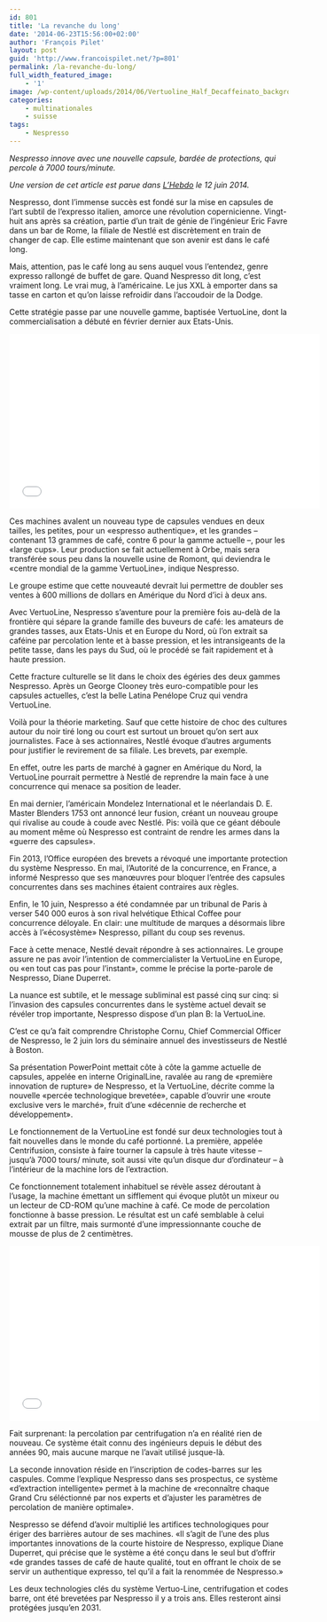 ```yaml
---
id: 801
title: 'La revanche du long'
date: '2014-06-23T15:56:00+02:00'
author: 'François Pilet'
layout: post
guid: 'http://www.francoispilet.net/?p=801'
permalink: /la-revanche-du-long/
full_width_featured_image:
    - '1'
image: /wp-content/uploads/2014/06/Vertuoline_Half_Decaffeinato_backgroundPDPMedia1.jpg
categories:
    - multinationales
    - suisse
tags:
    - Nespresso
---
```


*Nespresso innove avec une nouvelle capsule, bardée de protections, qui percole à 7000 tours/minute.*

*Une version de cet article est parue dans [L’Hebdo](http://www.hebdo.ch/hebdo/cadrages/detail/la-r%C3%A9volution-du-long) le 12 juin 2014.*

Nespresso, dont l’immense succès est fondé sur la mise en capsules de l’art subtil de l’expresso italien, amorce une révolution copernicienne. Vingt-huit ans après sa création, partie d’un trait de génie de l’ingénieur Eric Favre dans un bar de Rome, la filiale de Nestlé est discrètement en train de changer de cap. Elle estime maintenant que son avenir est dans le café long.

Mais, attention, pas le café long au sens auquel vous l’entendez, genre expresso rallongé de buffet de gare. Quand Nespresso dit long, c’est vraiment long. Le vrai mug, à l’américaine. Le jus XXL à emporter dans sa tasse en carton et qu’on laisse refroidir dans l’accoudoir de la Dodge.

Cette stratégie passe par une nouvelle gamme, baptisée VertuoLine, dont la commercialisation a débuté en février dernier aux Etats-Unis.

<iframe allowfullscreen="allowfullscreen" frameborder="0" height="315" loading="lazy" src="//www.youtube.com/embed/5PcAHQjRHbE" width="560"></iframe>

Ces machines avalent un nouveau type de capsules vendues en deux tailles, les petites, pour un «espresso authentique», et les grandes – contenant 13 grammes de café, contre 6 pour la gamme actuelle –, pour les «large cups». Leur production se fait actuellement à Orbe, mais sera transférée sous peu dans la nouvelle usine de Romont, qui deviendra le «centre mondial de la gamme VertuoLine», indique Nespresso.

Le groupe estime que cette nouveauté devrait lui permettre de doubler ses ventes à 600 millions de dollars en Amérique du Nord d’ici à deux ans.

Avec VertuoLine, Nespresso s’aventure pour la première fois au-delà de la frontière qui sépare la grande famille des buveurs de café: les amateurs de grandes tasses, aux Etats-Unis et en Europe du Nord, où l’on extrait sa caféine par percolation lente et à basse pression, et les intransigeants de la petite tasse, dans les pays du Sud, où le procédé se fait rapidement et à haute pression.

Cette fracture culturelle se lit dans le choix des égéries des deux gammes Nespresso. Après un George Clooney très euro-compatible pour les capsules actuelles, c’est la belle Latina Penélope Cruz qui vendra VertuoLine.

Voilà pour la théorie marketing. Sauf que cette histoire de choc des cultures autour du noir tiré long ou court est surtout un brouet qu’on sert aux journalistes. Face à ses actionnaires, Nestlé évoque d’autres arguments pour justifier le revirement de sa filiale. Les brevets, par exemple.

En effet, outre les parts de marché à gagner en Amérique du Nord, la VertuoLine pourrait permettre à Nestlé de reprendre la main face à une concurrence qui menace sa position de leader.

En mai dernier, l’américain Mondelez International et le néerlandais D. E. Master Blenders 1753 ont annoncé leur fusion, créant un nouveau groupe qui rivalise au coude à coude avec Nestlé. Pis: voilà que ce géant déboule au moment même où Nespresso est contraint de rendre les armes dans la «guerre des capsules».

Fin 2013, l’Office européen des brevets a révoqué une importante protection du système Nespresso. En mai, l’Autorité de la concurrence, en France, a informé Nespresso que ses manœuvres pour bloquer l’entrée des capsules concurrentes dans ses machines étaient contraires aux règles.

Enfin, le 10 juin, Nespresso a été condamnée par un tribunal de Paris à verser 540 000 euros à son rival helvétique Ethical Coffee pour concurrence déloyale. En clair: une multitude de marques a désormais libre accès à l’«écosystème» Nespresso, pillant du coup ses revenus.

Face à cette menace, Nestlé devait répondre à ses actionnaires. Le groupe assure ne pas avoir l’intention de commercialister la VertuoLine en Europe, ou «en tout cas pas pour l’instant», comme le précise la porte-parole de Nespresso, Diane Duperret.

La nuance est subtile, et le message subliminal est passé cinq sur cinq: si l’invasion des capsules concurrentes dans le système actuel devait se révéler trop importante, Nespresso dispose d’un plan B: la VertuoLine.

C’est ce qu’a fait comprendre Christophe Cornu, Chief Commercial Officer de Nespresso, le 2 juin lors du séminaire annuel des investisseurs de Nestlé à Boston.

Sa présentation PowerPoint mettait côte à côte la gamme actuelle de capsules, appelée en interne OriginalLine, ravalée au rang de «première innovation de rupture» de Nespresso, et la VertuoLine, décrite comme la nouvelle «percée technologique brevetée», capable d’ouvrir une «route exclusive vers le marché», fruit d’une «décennie de recherche et développement».

Le fonctionnement de la VertuoLine est fondé sur deux technologies tout à fait nouvelles dans le monde du café portionné. La première, appelée Centrifusion, consiste à faire tourner la capsule à très haute vitesse – jusqu’à 7000 tours/ minute, soit aussi vite qu’un disque dur d’ordinateur – à l’intérieur de la machine lors de l’extraction.

Ce fonctionnement totalement inhabituel se révèle assez déroutant à l’usage, la machine émettant un sifflement qui évoque plutôt un mixeur ou un lecteur de CD-ROM qu’une machine à café. Ce mode de percolation fonctionne à basse pression. Le résultat est un café semblable à celui extrait par un filtre, mais surmonté d’une impressionnante couche de mousse de plus de 2 centimètres.

<iframe allowfullscreen="allowfullscreen" frameborder="0" height="315" loading="lazy" src="//www.youtube.com/embed/cc2-Cr2-kWM" width="560"></iframe>

Fait surprenant: la percolation par centrifugation n’a en réalité rien de nouveau. Ce système était connu des ingénieurs depuis le début des années 90, mais aucune marque ne l’avait utilisé jusque-là.

La seconde innovation réside en l’inscription de codes-barres sur les caspules. Comme l’explique Nespresso dans ses prospectus, ce système «d’extraction intelligente» permet à la machine de «reconnaître chaque Grand Cru séléctionné par nos experts et d’ajuster les paramètres de percolation de manière optimale».

Nespresso se défend d’avoir multiplié les artifices technologiques pour ériger des barrières autour de ses machines. «Il s’agit de l’une des plus importantes innovations de la courte histoire de Nespresso, explique Diane Duperret, qui précise que le système a été conçu dans le seul but d’offrir «de grandes tasses de café de haute qualité, tout en offrant le choix de se servir un authentique expresso, tel qu’il a fait la renommée de Nespresso.»

Les deux technologies clés du système Vertuo-Line, centrifugation et codes barre, ont été brevetées par Nespresso il y a trois ans. Elles resteront ainsi protégées jusqu’en 2031.